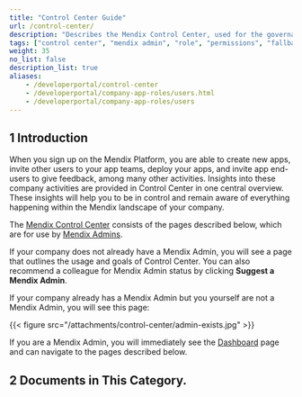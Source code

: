 ```yaml
---
title: "Control Center Guide"
url: /control-center/
description: "Describes the Mendix Control Center, used for the governance of company members, apps, security, and cloud resources."
tags: ["control center", "mendix admin", "role", "permissions", "fallback", "resource pack", "node", "offboard"]
weight: 35
no_list: false 
description_list: true
aliases:
    - /developerportal/control-center
    - /developerportal/company-app-roles/users.html
    - /developerportal/company-app-roles/users
---
```


## 1 Introduction

When you sign up on the Mendix Platform, you are able to create new apps, invite other users to your app teams, deploy your apps, and invite app end-users to give feedback, among many other activities. Insights into these company activities are provided in Control Center in one central overview. These insights will help you to be in control and remain aware of everything happening within the Mendix landscape of your company.

The [Mendix Control Center](https://controlcenter.mendix.com/) consists of the pages described below, which are for use by [Mendix Admins](/control-center/company-settings/).

If your company does not already have a Mendix Admin, you will see a page that outlines the usage and goals of Control Center. You can also recommend a colleague for Mendix Admin status by clicking **Suggest a Mendix Admin**.

If your company already has a Mendix Admin but you yourself are not a Mendix Admin, you will see this page:

{{< figure src="/attachments/control-center/admin-exists.jpg" >}}

If you are a Mendix Admin, you will immediately see the [Dashboard](/control-center/dashboard/) page and can navigate to the pages described below.

## 2 Documents in This Category.
